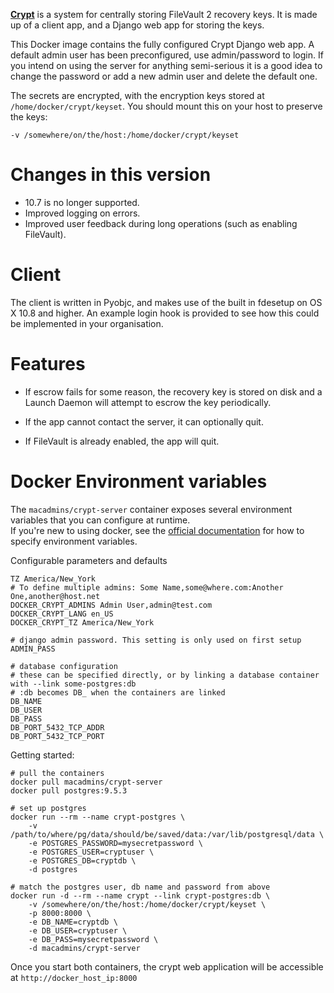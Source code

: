__[Crypt][1]__ is a system for centrally storing FileVault 2 recovery keys. It is made up of a client app, and a Django web app for storing the keys.

This Docker image contains the fully configured Crypt Django web app. A default admin user has been preconfigured, use admin/password to login.
If you intend on using the server for anything semi-serious it is a good idea to change the password or add a new admin user and delete the default one.

The secrets are encrypted, with the encryption keys stored at ``/home/docker/crypt/keyset``. You should mount this on your host to preserve the keys:

```
-v /somewhere/on/the/host:/home/docker/crypt/keyset
```

__Changes in this version__
=================

- 10.7 is no longer supported.
- Improved logging on errors.
- Improved user feedback during long operations (such as enabling FileVault).

__Client__
====
The client is written in Pyobjc, and makes use of the built in fdesetup on OS X 10.8 and higher. An example login hook is provided to see how this could be implemented in your organisation.

__Features__
=======
- If escrow fails for some reason, the recovery key is stored on disk and a Launch Daemon will attempt to escrow the key periodically.
- If the app cannot contact the server, it can optionally quit.
- If FileVault is already enabled, the app will quit.


  [1]: https://github.com/grahamgilbert/Crypt

# Docker Environment variables
The `macadmins/crypt-server` container exposes several environment variables that you can configure at runtime.  
If you're new to using docker, see the [official documentation](https://docs.docker.com/engine/reference/run/#env-environment-variables) for how to specify environment variables.

Configurable parameters and defaults
```
TZ America/New_York
# To define multiple admins: Some Name,some@where.com:Another One,another@host.net
DOCKER_CRYPT_ADMINS Admin User,admin@test.com
DOCKER_CRYPT_LANG en_US
DOCKER_CRYPT_TZ America/New_York

# django admin password. This setting is only used on first setup
ADMIN_PASS

# database configuration
# these can be specified directly, or by linking a database container with --link some-postgres:db
# :db becomes DB_ when the containers are linked
DB_NAME
DB_USER
DB_PASS
DB_PORT_5432_TCP_ADDR
DB_PORT_5432_TCP_PORT
```

Getting started:
```
# pull the containers
docker pull macadmins/crypt-server
docker pull postgres:9.5.3

# set up postgres
docker run --rm --name crypt-postgres \
    -v /path/to/where/pg/data/should/be/saved/data:/var/lib/postgresql/data \
    -e POSTGRES_PASSWORD=mysecretpassword \
    -e POSTGRES_USER=cryptuser \
    -e POSTGRES_DB=cryptdb \
    -d postgres

# match the postgres user, db name and password from above
docker run -d --rm --name crypt --link crypt-postgres:db \
    -v /somewhere/on/the/host:/home/docker/crypt/keyset \
    -p 8000:8000 \
    -e DB_NAME=cryptdb \
    -e DB_USER=cryptuser \
    -e DB_PASS=mysecretpassword \
    -d macadmins/crypt-server

```
Once you start both containers, the crypt web application will be accessible at `http://docker_host_ip:8000`
